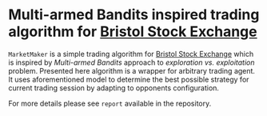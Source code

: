 Multi-armed Bandits inspired trading algorithm for [Bristol Stock Exchange](https://github.com/davecliff/BristolStockExchange "BSE")
=======

`MarketMaker` is a simple trading algorithm for [Bristol Stock Exchange](https://github.com/davecliff/BristolStockExchange "BSE") which is inspired by *Multi-armed Bandits* approach to *exploration vs. exploitation* problem. Presented here algorithm is a wrapper for arbitrary trading agent. It uses aforementioned model to determine the best possible strategy for current trading session by adapting to opponents configuration.  

For more details please see `report` available in the repository.
